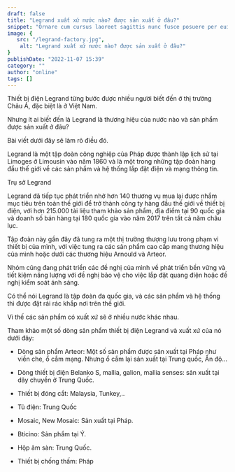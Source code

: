 ```yaml
---
draft: false
title: "Legrand xuất xứ nước nào? được sản xuất ở đâu?"
snippet: "Ornare cum cursus laoreet sagittis nunc fusce posuere per euismod dis vehicula a, semper fames lacus maecenas dictumst pulvinar neque enim non potenti. Torquent hac sociosqu eleifend potenti."
image: {
   src: "/legrand-factory.jpg",
    alt: "Legrand xuất xứ nước nào? được sản xuất ở đâu?"
}
publishDate: "2022-11-07 15:39"
category: ""
author: "online"
tags: []
---
```


Thiết bị điện Legrand từng bước được nhiều người biết đến ở thị trường Châu Á, đặc biệt là ở Việt Nam.

Nhưng ít ai biết đến là Legrand là thương hiệu của nước nào và sản phẩm được sản xuất ở đâu?

Bài viết dưới đây sẽ làm rõ điều đó.

Legrand là một tập đoàn công nghiệp của Pháp được thành lập lịch sử tại Limoges ở Limousin vào năm 1860 và là một trong những tập đoàn hàng đầu thế giới về các sản phẩm và hệ thống lắp đặt điện và mạng thông tin.

Trụ sở Legrand

Legrand đã tiếp tục phát triển nhờ hơn 140 thương vụ mua lại được nhắm mục tiêu trên toàn thế giới để trở thành công ty hàng đầu thế giới về thiết bị điện, với hơn 215.000 tài liệu tham khảo sản phẩm, địa điểm tại 90 quốc gia và doanh số bán hàng tại 180 quốc gia vào năm 2017 trên tất cả năm châu lục.

Tập đoàn này gần đây đã tung ra một thị trường thượng lưu trong phạm vi thiết bị của mình, với việc tung ra các sản phẩm cao cấp mang thương hiệu của mình hoặc dưới các thương hiệu Arnould và Arteor.

Nhóm cũng đang phát triển các đề nghị của mình về phát triển bền vững và tiết kiệm năng lượng với đề nghị bảo vệ cho việc lắp đặt quang điện hoặc đề nghị kiểm soát ánh sáng.

Có thể nói Legrand là tập đoàn đa quốc gia, và các sản phẩm và hệ thống thì được đặt rải rác khắp nơi trên thế giới.

Vì thế các sản phẩm có xuất xứ sẽ ở nhiều nước khác nhau.

Tham khảo một số dòng sản phẩm thiết bị điện Legrand và xuất xứ của nó dưới đây:

- Dòng sản phẩm Arteor: Một số sản phẩm được sản xuất tại Pháp như viền che, ổ cắm mạng. Nhưng ổ cắm lại sản xuất tại Trung quốc, Ấn độ...

- Dòng thiết bị điện Belanko S, mallia, galion, mallia senses: sản xuất tại dây chuyền ở Trung Quốc.

- Thiết bị đóng cắt: Malaysia, Tunkey,..

- Tủ điện: Trung Quốc

- Mosaic, New Mosaic: Sản xuất tại Pháp.

- Bticino: Sản phẩm tại Ý.

- Hộp âm sàn: Trung Quốc.

- Thiết bị chống thấm: Pháp
